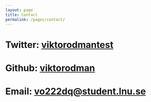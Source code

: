 ```yaml
---
layout: page
title: Contact
permalink: /pages/contact/
---
```



# Twitter: [viktorodmantest](https://twitter.com/viktorodmantest)

# Github: [viktorodman](https://github.com/viktorodman)

# Email: vo222dq@student.lnu.se